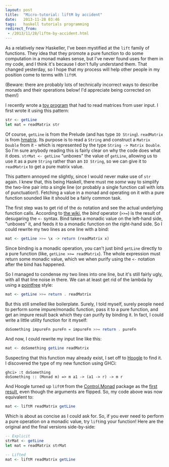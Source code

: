 ```yaml
---
layout: post
title:  "Micro-tutorial: liftM by accident"
date:   2013-11-28 03:46
tags:   haskell tutorials programming
redirect_from:
 - /2013/11/28/liftm-by-accident.html
---
```


As a relatively new Haskeller, I've been mystified at the `lift` family of functions.
They idea that they promote a pure function to do some computation in a monad makes sense, but I've never found uses for them in my code, and I think it's because I don't fully understand them.
That changed yesterday, so I hope that my process will help other people in my position come to terms with `liftM`.

(Beware: there are probably lots of technically incorrect ways to describe monads and their operations below!
I'd appreciate being corrected on them!)

I recently wrote a [toy program](https://gist.github.com/eightyeight/5657087) that had to read matrices from user input.
I first wrote it using this pattern:

```haskell
str <- getLine
let mat = readMatrix str
```

Of course, `getLine` is from the Prelude (and has type `IO String`).
`readMatrix` is from [hmatrix](http://hackage.haskell.org/package/hmatrix).
Its purpose is to read a `String` and construct a `Matrix Double` from it - which is represented by the type `String -> Matrix Double`.
So I'm sure anybody reading this is fairly clear on why the code does what it does.
`strMat <- getLine` "unboxes" the value of `getLine`, allowing us to use it as a pure `String` rather than an `IO String`, so we can give it to `readMatrix` to get a pure matrix value.

This pattern annoyed me slightly, since I would never make use of `str` again.
I knew that, this being Haskell, there must me _some_ way to simplify the two-line pair into a single line (or probably a single function call with lots of punctuation!).
Fetching a value in a monad and operating on it with a pure function sounded like it should be a fairly common task.

The first step was to get rid of the `do` notation and see the actual underlying function calls.
According to [the wiki](http://en.wikibooks.org/wiki/Haskell/do_Notation), the _bind_ operator (`>>=`) is the result of desugaring the `<-` syntax.
Bind takes a monadic value on the left-hand side, "unboxes" it, and feeds it to a monadic function on the right-hand side.
So I could rewrite my two lines as one line with a bind:

```haskell
mat <- getLine >>= \x -> return (readMatrix x)
```

Since binding is a monadic operation, you can't just bind `getLine` directly to a pure function (like, `getLine >>= readMatrix`).
The whole expression must return some monadic value, which we when purify using the `<-` notation after the bind has happened.

So I managed to condense my two lines into one line, but it's still fairly ugly, with all that line noise in there.
We can at least get rid of the lambda by using a [pointfree](http://www.haskell.org/haskellwiki/Pointfree) style:

```haskell
mat <- getLine >>= return . readMatrix
```

But this still smelled like boilerplate.
Surely, I told myself, surely people need to perform some impure/monadic function, pass it to a pure function, and get an impure result back which they can purify by binding it.
In fact, I could write a little utility function for it myself:

```haskell
doSomething impureFn pureFn = impureFn >>= return . pureFn
```

And now, I could rewrite my input line like this:

```haskell
mat <- doSomething getLine readMatrix
```

Suspecting that this function may already exist, I set off to [Hoogle](http://www.haskell.org/hoogle) to find it.
I discovered the type of my new function using GHCi:

    ghci> :t doSomething
    doSomething :: (Monad m) => m a1 -> (a1 -> r) -> m r

And Hoogle turned up `liftM` from the [Control.Monad](http://hackage.haskell.org/package/base-4.6.0.1/docs/Control-Monad.html#v:liftM) package as the [first result](http://www.haskell.org/hoogle/?hoogle=%28Monad+m%29+%3D%3E+m+a1+-%3E+%28a1+-%3E+r%29+-%3E+m+r), even though the arguments are flipped.
So, my code above was now equivalent to:

```haskell
mat <- liftM readMatrix getLine
```

Which is about as concise as I could ask for.
So, if you ever need to perform a pure operation on a monadic value, try `lift`ing your function! Here are the original and the final versions side-by-side:

```haskell
-- Explicit
strMat <- getLine
let mat = readMatrix strMat

-- Lifted
mat <- liftM readMatrix getLine
```
